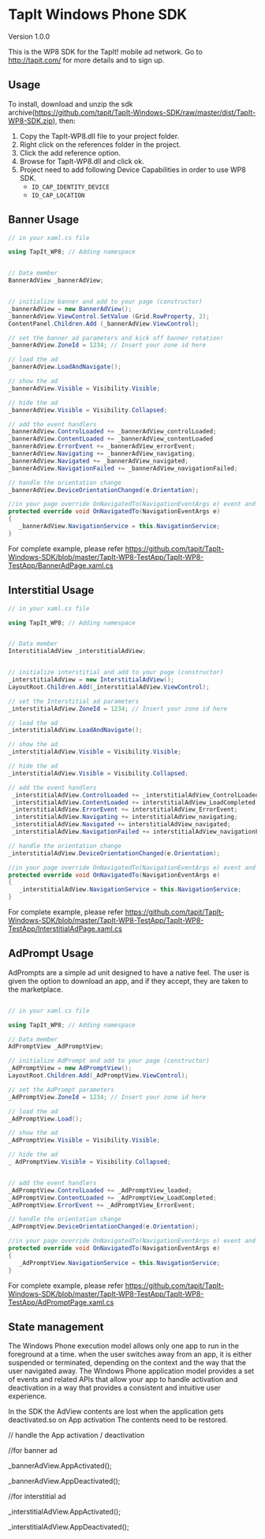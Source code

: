 TapIt Windows Phone SDK
=======================
Version 1.0.0

This is the WP8 SDK for the TapIt! mobile ad network. Go to http://tapit.com/ for more details and to sign up.

Usage
---------
To install, download and unzip the sdk archive(https://github.com/tapit/TapIt-Windows-SDK/raw/master/dist/TapIt-WP8-SDK.zip),
then:

1.  Copy the TapIt-WP8.dll file to your project folder. 
2.   Right click on the references folder in the project.
3.	Click the add reference option.
4.	Browse for TapIt-WP8.dll and click ok.
5.	Project need to add following Device Capabilities in order to use WP8 SDK.
    *	````ID_CAP_IDENTITY_DEVICE````
    *	````ID_CAP_LOCATION````



Banner Usage
-------------------
````csharp
// in your xaml.cs file

using TapIt_WP8; // Adding namespace


// Data member
BannerAdView _bannerAdView;


// initialize banner and add to your page (constructor)
_bannerAdView = new BannerAdView();
_bannerAdView.ViewControl.SetValue (Grid.RowProperty, 2);
ContentPanel.Children.Add (_bannerAdView.ViewControl);

// set the banner ad parameters and kick off banner rotation!
_bannerAdView.ZoneId = 1234; // Insert your zone id here

// load the ad
_bannerAdView.LoadAndNavigate();

// show the ad
_bannerAdView.Visible = Visibility.Visible;

// hide the ad
_bannerAdView.Visible = Visibility.Collapsed;

// add the event handlers
_bannerAdView.ControlLoaded += _bannerAdView_controlLoaded;
_bannerAdView.ContentLoaded += _bannerAdView_contentLoaded        
_bannerAdView.ErrorEvent += _bannerAdView_errorEvent;       
_bannerAdView.Navigating += _bannerAdView_navigating;          
_bannerAdView.Navigated += _bannerAdView_navigated;     
_bannerAdView.NavigationFailed += _bannerAdView_navigationFailed;

// handle the orientation change
_bannerAdView.DeviceOrientationChanged(e.Orientation);

//in your page override OnNavigatedTo(NavigationEventArgs e) event and set NavigationService property.
protected override void OnNavigatedTo(NavigationEventArgs e)
{
   _bannerAdView.NavigationService = this.NavigationService;
}

````
For complete example, please refer
https://github.com/tapit/TapIt-Windows-SDK/blob/master/TapIt-WP8-TestApp/TapIt-WP8-TestApp/BannerAdPage.xaml.cs 


Interstitial Usage
-----------------------
````csharp
// in your xaml.cs file

using TapIt_WP8; // Adding namespace


// Data member
InterstitialAdView _interstitialAdView;


// initialize interstitial and add to your page (constructor)
_interstitialAdView = new InterstitialAdView();
LayoutRoot.Children.Add(_interstitialAdView.ViewControl);

// set the Interstitial ad parameters	
_interstitialAdView.ZoneId = 1234; // Insert your zone id here

// load the ad
_interstitialAdView.LoadAndNavigate();

// show the ad
_interstitialAdView.Visible = Visibility.Visible;

// hide the ad
_interstitialAdView.Visible = Visibility.Collapsed;

// add the event handlers
 _interstitialAdView.ControlLoaded += _interstitialAdView_ControlLoaded;     
 _interstitialAdView.ContentLoaded += interstitialAdView_LoadCompleted;         
 _interstitialAdView.ErrorEvent += interstitialAdView_ErrorEvent;         
 _interstitialAdView.Navigating += interstitialAdView_navigating;         
 _interstitialAdView.Navigated += interstitialAdView_navigated;       
 _interstitialAdView.NavigationFailed += interstitialAdView_navigationFailed;

// handle the orientation change
_interstitialAdView.DeviceOrientationChanged(e.Orientation);

//in your page override OnNavigatedTo(NavigationEventArgs e) event and set NavigationService property.
protected override void OnNavigatedTo(NavigationEventArgs e)
{
   _interstitialAdView.NavigationService = this.NavigationService;
}

````
For complete example, please refer 
https://github.com/tapit/TapIt-Windows-SDK/blob/master/TapIt-WP8-TestApp/TapIt-WP8-TestApp/InterstitialAdPage.xaml.cs 

AdPrompt Usage
-----------------------
AdPrompts are a simple ad unit designed to have a native feel.  The user is given the option to download an app, 
and if they accept, they are taken to the marketplace.

````csharp

// in your xaml.cs file

using TapIt_WP8; // Adding namespace

// Data member
AdPromptView _AdPromptView;

// initialize AdPrompt and add to your page (constructor)
_AdPromptView = new AdPromptView();
LayoutRoot.Children.Add(_AdPromptView.ViewControl);

// set the AdPrompt parameters 
_AdPromptView.ZoneId = 1234; // Insert your zone id here 

// load the ad
_AdPromptView.Load();

// show the ad
_AdPromptView.Visible = Visibility.Visible;

// hide the ad
_ AdPromptView.Visible = Visibility.Collapsed;


// add the event handlers
_AdPromptView.ControlLoaded += _AdPromptView_loaded;      
_AdPromptView.ContentLoaded += _AdPromptView_LoadCompleted;  
_AdPromptView.ErrorEvent += _AdPromptView_ErrorEvent; 

// handle the orientation change
_AdPromptView.DeviceOrientationChanged(e.Orientation);

//in your page override OnNavigatedTo(NavigationEventArgs e) event and set NavigationService property.
protected override void OnNavigatedTo(NavigationEventArgs e)
{
   _AdPromptView.NavigationService = this.NavigationService;
}


````
For complete example, please refer 
https://github.com/tapit/TapIt-Windows-SDK/blob/master/TapIt-WP8-TestApp/TapIt-WP8-TestApp/AdPromptPage.xaml.cs 

State management
-------------------

The Windows Phone execution model allows only one app to run in the foreground at a time.
when the user switches away from an app, it is either suspended or terminated,
depending on the context and the way that the user navigated away.
The Windows Phone application model provides a set of events and related APIs that allow your 
app to handle activation and deactivation in a way that provides a consistent and intuitive user experience.

In the SDK the AdView contents are lost when the application gets deactivated.so on App activation
The contents need to be restored.


// handle the App activation / deactivation

//for banner ad

_bannerAdView.AppActivated(); 

_bannerAdView.AppDeactivated();

//for interstitial ad

_interstitialAdView.AppActivated();

_interstitialAdView.AppDeactivated();

